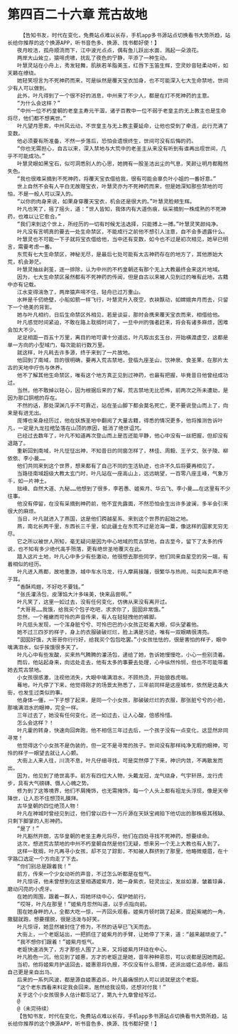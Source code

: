 # 第四百二十六章 荒古故地
        【告知书友，时代在变化，免费站点难以长存，手机app多书源站点切换看书大势所趋，站长给你推荐的这个换源APP，听书音色多、换源、找书都好使！】
       夜月皎洁，孤舟顺流而下，江中波光点点，偶有鱼儿跃出水面，溅起一朵浪花。
       两岸大山耸立，猿啼虎啸，扰乱了夜色的宁静，平添了一种生动。
       叶慧灵站在小舟上，秀发轻舞，肌肤若羊脂美玉，红唇下玉笛生辉，空灵妙音轻柔动听，如天籁在缭绕。
       她轻笑坦言为不死神药而来，可是纵然是覆天宝衣加身，也不可能深入七大生命禁地，世间少有人可以做到。
       此外，叶凡得到了一个很不好的消息，中州来了不少人，都是在打不死神药的主意。
       “为什么会这样？”
       “中州一位不朽皇朝的老皇主寿元干涸，诸子百教中一位不弱于老皇主的无上教主也是生命将尽，他们都不想离世。”
       叶凡望月思索，中州风云动，不世皇主与无上教主要延命，让他也受到了牵连，此行充满了变数。
       他必须要有所准备，不然一步落后，恐怕会遗恨终生，世间可没有后悔的药。
       “你也无需担心，自古以来，深入禁地与大荒中的老圣主从来没有听到有谁再出现世间，几乎不可能成功。”
       叶慧灵眼如黑宝石，似可洞悉别人的心思，她拥有一股圣洁出尘的气息，笑颜让明月都黯然失色。
       “我也很难采摘到不死神药，将覆天宝衣借给我，很有可能会辜负叶小姐的一番好意。”
       世上自然不会有人平白无故赠宝衣，叶慧灵亦为不死神药而来，但是她深知那些禁地的可怕，不是一般人可以深入的。
       “以你的肉身来说，如果身穿覆天宝衣，机会还是很大的。”叶慧灵脸颊生辉。
       叶凡也笑了，摇了摇头，道：“世人皆知，我体内有大道伤痕，纵采摘到一株成熟的不死神药，也难以让它愈合。”
       “我们来到这个世上，所经历的一切有时候无法选择，只能搏上一搏。”叶慧灵笑颜纯净。
       叶凡没有言明真的要去一处生命禁区，不能成行之前他不想引人注意，自不会多透露什么。
       叶慧灵也不可能一下子就将宝衣借给他，当中还有变数，如今也不过是初次相见，她早已明言，需要考虑一番。
       东荒有七大生命禁区，神秘无尽，是最后七处可能有太古神药存在的地方了，其他原始大荒，机会渺茫。
       叶慧灵抽丝剥茧，逐一排除，认为中州的不朽皇朝还有那个无上大教最终会来这片地域。
       因为，七大生命禁区虽然都有不死神药的传闻，但是自古以来被人见到过的唯有此地，古籍中亦有记载。
       江水变得湍急了，两岸猿声啼不住，轻舟已过万重山。
       水畔是千仞绝壁，小船如箭一样飞行，叶慧灵升入夜空，衣袂飘动，如嫦娥奔月而去，只留下一个绝美的背影。
       她与叶凡相约，日后生命禁区外相见，若是谈妥，那时会携来覆天宝衣而来，相借给他。
       叶凡感觉时间紧迫，不敢在路上耽搁时间了，一旦中州的强者赶来，将会有诸多麻烦，困难会加大不少。
       足足相距一百五十万里，离目的地可谓十分遥远，叶凡取出玄玉台，开始横渡虚空，这都是单一方向的小型域门，每次能前行数万里。
       就这样，叶凡耗去许多源，终于来到了一片故地。
       他回到了南域，目的很明确，要再入荒古禁地，登临九座圣山，饮神泉、食圣果，在那片太古的天地中疗伤与休养。
       他不了解其他生命禁区，唯有这个地方真正见到过神药，也最有把握，毕竟昔日他曾经成功过。
       当然，他不敢掉以轻心，因为根据后来的了解，荒古禁地无比恐怖，前两次之所未遭劫，是因为那口铜棺的存在。
       不然的话，那处深渊几乎不可靠近，站在圣山脚下都会莫名死亡，更不要说登山而上了，向来是有进无出。
       庞博也亲身经历过，他在妖族圣地中翻阅了大量古籍，得悉的情况更多，他将推测告诉叶凡，一定是九龙拉棺坠落在山顶的原因，抵消了绝世诅咒。
       已经过去数年了，叶凡不知道再次登山而上是否还能平静，他心中没有一丝把握，但却没有退路了。
       重新回到南域，叶凡怔怔出神，不知昔日的同窗怎样了，林佳、周毅、王子文、张子陵、柳依依、李小曼……
       他们共同来到这个世界，想来都有了自己不同的生活轨迹，也许不久后将要再相见了。
       当路径南域超级大教太玄门时，叶凡站在一座高山上，远远眺望，一百零八座主峰，气象万千，如一片神土。
       拙峰、自然大道、九秘……他想到了很多，李若愚、姬紫月、华云飞、李小曼……在这里有不少往事。
       他没有停留，在没有采摘到神药前，他不宜先露面，不然恐怕会生出许多波澜，多半会引来很大的麻烦。
       当日，叶凡就进入了燕国，这是他们跨越星系、来到这个世界的起始之地。
       燕，南北长两千里，东西长三千里，如此疆土在东荒不过是沧海一粟，像这样的国家无穷无尽。
       它之所以被世人所知，毫无疑问是因为中心地域的荒古禁地，自古至今，留下了太多的传说，也不知有多少绝代高手殒落，更有绝世圣地覆灭在此。
       踏入这片土地，叶凡心中多少有些激动，他很想去那些同学，他们同来自星空的另一端，有着相似的经历。
       叶凡进入燕都，故地重游，城中车水马龙，行人摩肩接踵，很繁华与热闹，叫卖叫卖声不绝于耳。
       “香酥鸡翅，不好吃不要钱。”
       “张氏灌汤包，皮薄馅大汁多味美，快来品尝啊。”
       叶凡笑了，这里一如过去，没有任何变化，仿佛从来没有离开过。
       “大哥哥……我饿，给我买个包子吃吧，求求你了，囡囡非常饿。”
       忽然，一个稚嫩而可怜的声音传来，有人在轻轻拽他的裤脚。
       叶凡低头发现，一个浑身脏兮兮、可怜巴巴的小女孩正眨着大眼，仰头望着他。
       她不过三四岁的样子，身上的衣服破破烂烂，脸上满是污迹，唯有一双眼睛很清亮。
       “囡囡好饿，大哥哥你行行好，给我买个包包吃罢。”小女孩怯怯的，很是害怕的样子，眼中噙满泪水，似乎挨饿很多天了。
       叶凡心中有些发酸，买来热气腾腾的灌汤包，递给了她，告诉她慢慢吃，小心一些别烫着。
       而后，他站起身来，向远处走去，他有太多的事要去处理，心中纵然怜悯，但也不可能带着她去荒古禁地。
       小女孩很感激，注视他消失，大眼中噙满泪水，不顾热烫，开始狼吞虎咽。
       蓦地，叶凡停了下来，他觉得刚才的场景太熟悉了，三年前同样是这座城市，依然是这条大街，也发生过类似的事。
       他身体一僵，一下子想了起来，是同一个小女孩，那破破烂烂的衣服，那张脏兮兮的小脸，那噙满泪水的眼神，完全一样。
       三年过去了，她没有任何变化，还一如过去，让人心酸，倍感怜惜。
       怎么会这样？！
       叶凡霍的转身，快速向回奔跑，他不相信三年过去后，一个孩子没有一点变化，这显然非同寻常！
       他觉得这个小女孩不是伪装的，但一定不是寻常的孩子。世间没有那样纯净无暇的眼神，可怜的样子一眼望去就让人心颤。
       大街上人来人往，川流不息，叶凡仔细寻找，可是突然停了下来，神识内敛，不再散发而出。
       因为，他见到了绝世高手。前方有四位大人物，头戴龙冠，龙气绕身，气宇轩昂，龙行虎步，具有大气磅礴、慑人心魄之势。
       修为到了这等境界，他们不屑掩饰，也无需掩饰，每一个人头上都有祖龙头浮现，像是天帝降世，让人忍不住想顶礼膜拜。
       古华皇朝的四位绝顶人物！
       叶凡在神城时曾经见到过，他们曾以四十一万斤源在天妖宝阙拍下他切出的那株极其残缺、只剩下脚掌的人形神药。
       “是了！”
       叶凡豁然开朗，古华皇朝的老圣主寿元将尽，他们在四处寻找不死神药，想要续命。
       这次，想进荒古禁地的中州不朽皇朝自然是他们无疑，想来另一个无上大教也有人到了。
       这样一耽搁，叶凡再寻小女孩，却不见了踪影，不知被人群挤到了那里，他略微蹙眉，在十字路口选定一个方向走了下去。
       “你们别总是跟着我！”
       前方，传来一个少女动听的声音，不过怎么听都是在怄气。
       叶凡惊讶，他未曾想到在这里相遇姬紫月，她一身紫衣，轻灵出尘，发丝如瀑，皱着琼鼻，磨动闪亮的小虎牙。
       在她的周围，跟着一群人，将她环绕中心，保护她前行。
       “哎呀，叶凡在那里！”姬紫月忽然叫道，以手点指向前。
       围在她身畔的人，全都大吃一惊，一齐回头观看。姬紫月顿时跳了起来，提起紫裙的一角，撒腿就跑，想要摆脱，很是活泼与好笑。
       叶凡惊讶，她显然被封住了修为，不然的话早已飞天而去。
       大街上，一个老妪站出，一把抓住了姬紫月的手臂，让她停了下来，道：“越来越顽皮了。”
       “我不想你们跟着！”姬紫月怄气。
       老妪快速消失了，方才那些人围了上来，又将姬紫月环绕在中心。
       叶凡脸色一沉，他见到了姬惠，方才的老妪正是她，昔年种种恩怨，可以说都是因她而起。
       当初，他将姬紫月护送回去，姬惠恩将仇报，不仅没有什么恩情，还派出姬仁追杀他，最后自己更是亲自出马。
       后来的一系列风波，都是源自姬惠追杀，叶凡最痛恨的人可以说就是这个老妪。
       “这个老东西看来料定我会回来，居然给我设局，还想对付我！”
       关于这个小女孩很多人估计都忘记了，第九十九章曾经写过。
       @
       @（未完待续）
       【告知书友，时代在变化，免费站点难以长存，手机app多书源站点切换看书大势所趋，站长给你推荐的这个换源APP，听书音色多、换源、找书都好使！】